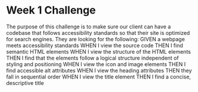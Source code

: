 
# Week 1 Challenge

The purpose of this challenge is to make sure our client can have a codebase that follows accessibility standards so that their site is optimized for search engines.
They are looking for the following:
GIVEN a webpage meets accessibility standards
WHEN I view the source code
THEN I find semantic HTML elements
WHEN I view the structure of the HTML elements
THEN I find that the elements follow a logical structure independent of styling and positioning
WHEN I view the icon and image elements
THEN I find accessible alt attributes
WHEN I view the heading attributes
THEN they fall in sequential order
WHEN I view the title element
THEN I find a concise, descriptive title


